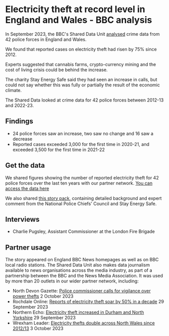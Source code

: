 # Electricity theft at record level in England and Wales - BBC analysis

In September 2023, the BBC's Shared Data Unit [analysed](https://www.bbc.co.uk/news/uk-england-66847243) crime data from 42 police forces in England and Wales.

We found that reported cases on electricity theft had risen by 75% since 2012.

Experts suggested that cannabis farms, crypto-currency mining and the cost of living crisis could be behind the increase.

The charity Stay Energy Safe said they had seen an increase in calls, but could not say whether this was fully or partially the result of the economic climate.

The Shared Data looked at crime data for 42 police forces between 2012-13 and 2022-23.

## Findings

-   24 police forces saw an increase, two saw no change and 16 saw a decrease
-   Reported cases exceeded 3,000 for the first time in 2020-21, and exceeded 3,500 for the first time in 2021-22

## Get the data

We shared figures showing the number of reported electricity theft for 42 police forces over the last ten years with our partner network.
[You can access the data here](https://docs.google.com/spreadsheets/d/1s8a0P8UftT92GcoVVS-bYirONuU4ZZOMHqHdY7g2oWM/edit#gid=0)

We also shared [this story pack](https://docs.google.com/document/d/1vH5M6n6HSljmQlS8JOESKqRuh0iKQkEbk7JKMXQ79cM/edit#heading=h.wwh669hx5jv8), containing detailed background and expert comment from the National Police Chiefs' Council and Stay Energy Safe.

## Interviews

-   Charlie Pugsley, Assistant Commissioner at the London Fire Brigade

## Partner usage

The story appeared on England BBC News homepages as well as on BBC local radio stations.
The Shared Data Unit also makes data journalism available to news organisations across the media industry, as part of a partnership between the BBC and the News Media Association.
It was used by more than 20 outlets in our wider partner network, including:

-   North Devon Gazette: [Police commissioner calls for vigilance over power thefts](https://www.northdevongazette.co.uk/news/local-news/1312298/police-commissioner-calls-for-vigilance-over-power-theft.html) 2 October 2023
-   Rochdale Online: [Reports of electricity theft soar by 50% in a decade](https://www.rochdaleonline.co.uk/news-features/2/news-headlines/153520/reports-of-electricity-theft-soar-by-50pc-in-a-decade) 29 September 2023
-   Northern Echo: [Electricity theft increased in Durham and North Yorkshire](https://www.thenorthernecho.co.uk/news/23821464.electricity-theft-increased-durham-north-yorkshire/) 29 September 2023
-   Wrexham Leader: [Electricity thefts double across North Wales since 2012/13](https://www.thenorthernecho.co.uk/news/23821464.electricity-theft-increased-durham-north-yorkshire/) 3 October 2023
